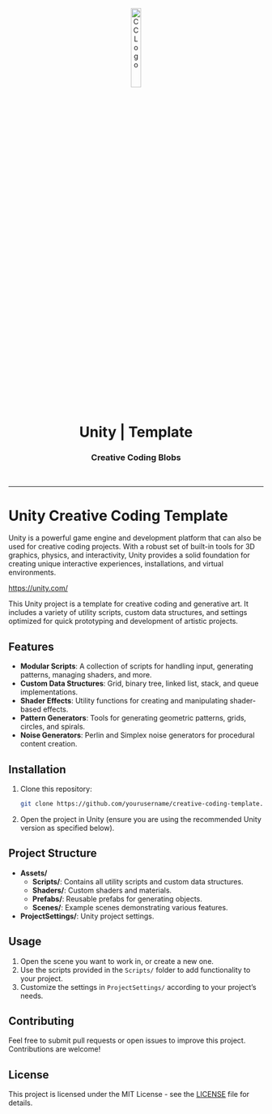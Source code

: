 <p align="center">
    <img src="https://github.com/scape-agency/blob.cc/blob/bfe4005975f28f73278ef0ee5cb0b700f5a9d30f/res/logo/logo-07-topaz.png" width="20%" height="20%" alt="CC Logo">
</p>
<h1 align='center' style='border-bottom: none;'>Unity | Template</h1>
<h3 align='center'>Creative Coding Blobs</h3>
<br/>

---

# Unity Creative Coding Template

Unity is a powerful game engine and development platform that can also be used for creative coding projects. With a robust set of built-in tools for 3D graphics, physics, and interactivity, Unity provides a solid foundation for creating unique interactive experiences, installations, and virtual environments.

<https://unity.com/>

This Unity project is a template for creative coding and generative art. It includes a variety of utility scripts, custom data structures, and settings optimized for quick prototyping and development of artistic projects.

## Features

- **Modular Scripts**: A collection of scripts for handling input, generating patterns, managing shaders, and more.
- **Custom Data Structures**: Grid, binary tree, linked list, stack, and queue implementations.
- **Shader Effects**: Utility functions for creating and manipulating shader-based effects.
- **Pattern Generators**: Tools for generating geometric patterns, grids, circles, and spirals.
- **Noise Generators**: Perlin and Simplex noise generators for procedural content creation.

## Installation

1. Clone this repository:

   ```bash
   git clone https://github.com/yourusername/creative-coding-template.git
   ```

2. Open the project in Unity (ensure you are using the recommended Unity version as specified below).

## Project Structure

- **Assets/**
  - **Scripts/**: Contains all utility scripts and custom data structures.
  - **Shaders/**: Custom shaders and materials.
  - **Prefabs/**: Reusable prefabs for generating objects.
  - **Scenes/**: Example scenes demonstrating various features.
- **ProjectSettings/**: Unity project settings.

## Usage

1. Open the scene you want to work in, or create a new one.
2. Use the scripts provided in the `Scripts/` folder to add functionality to your project.
3. Customize the settings in `ProjectSettings/` according to your project’s needs.

## Contributing

Feel free to submit pull requests or open issues to improve this project. Contributions are welcome!

## License

This project is licensed under the MIT License - see the [LICENSE](LICENSE) file for details.
